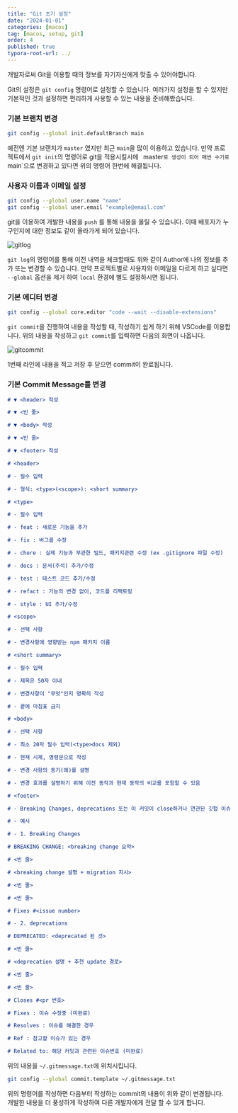 ```yaml
---
title: "Git 초기 설정"
date: "2024-01-01"
categories: [macos]
tag: [macos, setup, git]
order: 4
published: true
typora-root-url: ../
---
```


개발자로써 Git을 이용할 때의 정보를 자기자신에게 맞출 수 있어야합니다.

Git의 설정은 `git config` 명령어로 설정할 수 있습니다. 여러가지 설정을 할 수 있지만 기본적인 것과 설정하면 편리하게 사용할 수 있는 내용을 준비해봤습니다.

### 기본 브랜치 변경

```bash
git config --global init.defaultBranch main
```

예전엔 기본 브랜치가 `master` 였지만 최근 `main`을 많이 이용하고 있습니다. 만약 프로젝트에서 `git init`의 명령어로 git을 적용시킬시에 ` `master`로 생성이 되어 매번 수기로 `main`으로 변경하고 있다면 위의 명령어 한번에 해결됩니다.

### 사용자 이름과 이메일 설정

```bash
git config --global user.name "name"
git config --global user.email "example@email.com"
```

git을 이용하여 개발한 내용을 `push` 를 통해 내용을 올릴 수 있습니다. 이때 배포자가 누구인지에 대한 정보도 같이 올라가게 되어 있습니다.

![gitlog](/images/2024-01-03-macos-setup4/gitlog.png)

`git log`의 명령어를 통해 이전 내역을 체크할때도 위와 같이 Author에 나의 정보를 추가 또는 변경할 수 있습니다. 만약 프로젝트별로 사용자와 이메일을 다르게 하고 싶다면 `--global` 옵션을 제거 하여 `local` 환경에 별도 설정하시면 됩니다.

### 기본 에디터 변경

```bash
git config --global core.editor "code --wait --disable-extensions"
```

`git commit`을 진행하여 내용을 작성할 때, 작성하기 쉽게 하기 위해 VSCode를 이용합니다. 위의 내용을 작성하고 `git commit`를 입력하면 다음의 화면이 나옵니다.

![gitcommit](/images/2024-01-03-macos-setup4/gitcommit.png)

1번째 라인에 내용을 적고 저장 후 닫으면 commit이 완료됩니다.

### 기본 Commit Message를 변경

```markdown
# ▼ <header> 작성

# ▼ <빈 줄>

# ▼ <body> 작성

# ▼ <빈 줄>

# ▼ <footer> 작성

# <header>

# - 필수 입력

# - 형식: <type>(<scope>): <short summary>

# <type>

# - 필수 입력

# - feat : 새로운 기능을 추가

# - fix : 버그를 수정

# - chore : 실제 기능과 무관한 빌드, 패키지관련 수정 (ex .gitignore 파일 수정)

# - docs : 문서(주석) 추가/수정

# - test : 테스트 코드 추가/수정

# - refact : 기능의 변경 없이, 코드를 리팩토링

# - style : UI 추가/수정

# <scope>

# - 선택 사항

# - 변경사항에 영향받는 npm 패키지 이름

# <short summary>

# - 필수 입력

# - 제목은 50자 이내

# - 변경사항이 "무엇"인지 명확히 작성

# - 끝에 마침표 금지

# <body>

# - 선택 사항

# - 최소 20자 필수 입력(<type>docs 제외)

# - 현재 시제, 명령문으로 작성

# - 변경 사항의 동기(왜)를 설명

# - 변경 효과를 설명하기 위해 이전 동작과 현재 동작의 비교를 포함할 수 있음

# <footer>

# - Breaking Changes, deprecations 또는 이 커밋이 close하거나 연관된 깃헙 이슈, 지라 티켓, 풀리퀘스트 포함

# - 예시

# - 1. Breaking Changes

# BREAKING CHANGE: <breaking change 요약>

# <빈 줄>

# <breaking change 설명 + migration 지시>

# <빈 줄>

# <빈 줄>

# Fixes #<issue number>

# - 2. deprecations

# DEPRECATED: <deprecated 된 것>

# <빈 줄>

# <deprecation 설명 + 추천 update 경로>

# <빈 줄>

# <빈 줄>

# Closes #<pr 번호>

# Fixes : 이슈 수정중 (미완료)

# Resolves : 이슈를 해결한 경우

# Ref : 참고할 이슈가 있는 경우

# Related to: 해당 커밋과 관련된 이슈번호 (미완료)
```

위의 내용을 `~/.gitmessage.txt`에 위치시킵니다.

```bash
git config --global commit.template ~/.gitmessage.txt
```

위의 명령어를 작성하면 다음부터 작성하는 commit의 내용이 위와 같이 변경됩니다. 개발한 내용을 더 풍성하게 작성하여 다른 개발자에게 전달 할 수 있게 합니다.
